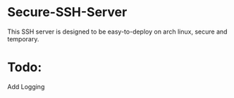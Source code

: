 # Secure-SSH-Server
This SSH server is designed to be easy-to-deploy on arch linux, secure and temporary.

# Todo:
Add Logging
